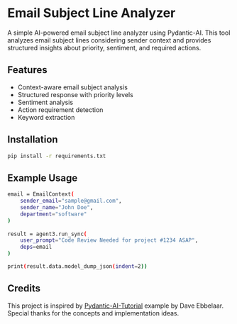 # Email Subject Line Analyzer

A simple AI-powered email subject line analyzer using Pydantic-AI. This tool analyzes email subject lines considering sender context and provides structured insights about priority, sentiment, and required actions.

## Features
- Context-aware email subject analysis
- Structured response with priority levels
- Sentiment analysis
- Action requirement detection
- Keyword extraction

## Installation
```bash
pip install -r requirements.txt
```

## Example Usage
```bash
email = EmailContext(
    sender_email="sample@gmail.com",
    sender_name="John Doe",
    department="software"
)
        
result = agent3.run_sync(
    user_prompt="Code Review Needed for project #1234 ASAP",
    deps=email
)

print(result.data.model_dump_json(indent=2))
```

## Credits
This project is inspired by [Pydantic-AI-Tutorial](https://github.com/daveebbelaar/pydantic-ai-tutorial) example by Dave Ebbelaar. Special thanks for the concepts and implementation ideas.
